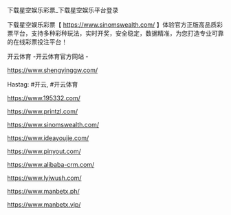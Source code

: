 下载星空娱乐彩票_下载星空娱乐平台登录

下载星空娱乐彩票【 https://www.sinomswealth.com/ 】体验官方正版高品质彩票平台，支持多种彩种玩法，实时开奖，安全稳定，数据精准，为您打造专业可靠的在线彩票投注平台！

开云体育 -开云体育官方网站 -

https://www.shengyinggw.com/

Hastag: #开云, #开云体育

https://www.195332.com/

https://www.printzl.com/

https://www.sinomswealth.com/

https://www.ideayoujie.com/

https://www.pinyout.com/

https://www.alibaba-crm.com/

https://www.lyiwush.com/

https://www.manbetx.ph/

https://www.manbetx.vip/
